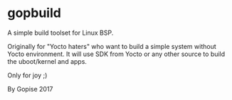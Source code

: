 # gopbuild
A simple build toolset for Linux BSP.

Originally for "Yocto haters" who want to build a simple system without Yocto environment.
It will use SDK from Yocto or any other source to build the uboot/kernel and apps.

Only for joy ;)

By Gopise
2017

